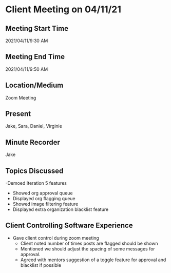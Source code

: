 # Client Meeting on 04/11/21

## Meeting Start Time

2021/04/11/9:30 AM

## Meeting End Time

2021/04/11/9:50 AM

## Location/Medium

Zoom Meeting

## Present

Jake, Sara, Daniel, Virginie

## Minute Recorder

Jake

## Topics Discussed

-Demoed Iteration 5 features
  - Showed org approval queue
  - Displayed org flagging queue
  - Showed image filtering feature
  - Displayed extra organization blacklist feature
  
## Client Controlling Software Experience
- Gave client control during zoom meeting
  - Client noted number of times posts are flagged should be shown
  - Mentioned we should adjust the spacing of some messages for approval. 
  - Agreed with mentors suggestion of a toggle feature for approval and blacklist if possible
